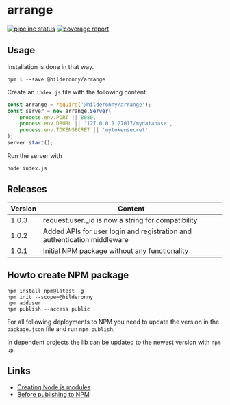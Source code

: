 # arrange

[![pipeline status](https://gitlab.com/hilderonny/arrange/badges/master/pipeline.svg)](https://gitlab.com/hilderonny/arrange/commits/master)
[![coverage report](https://gitlab.com/hilderonny/arrange/badges/master/coverage.svg)](https://gitlab.com/hilderonny/arrange/commits/master)

## Usage

Installation is done in that way.

```
npm i --save @hilderonny/arrange
```

Create an ```index.js``` file with the following content.

```js
const arrange = require('@hilderonny/arrange');
const server = new arrange.Server(
    process.env.PORT || 8080, 
    process.env.DBURL || '127.0.0.1:27017/mydatabase',
    process.env.TOKENSECRET || 'mytokensecret'
);
server.start();
```

Run the server with

```
node index.js
```

## Releases

|Version|Content|
|---|---|
|1.0.3|request.user._id is now a string for compatibility|
|1.0.2|Added APIs for user login and registration and authentication middleware|
|1.0.1|Initial NPM package without any functionality|

## Howto create NPM package

```
npm install npm@latest -g
npm init --scope=@hilderonny
npm adduser
npm publish --access public
```

For all following deployments to NPM you need to update the version in the ```package.json``` file and run ```npm publish```.

In dependent projects the lib can be updated to the newest version with ```npm up```.

## Links

* [Creating Node.js modules](https://docs.npmjs.com/creating-node-js-modules)
* [Before publishing to NPM](https://docs.npmjs.com/misc/developers#before-publishing-make-sure-your-package-installs-and-works)